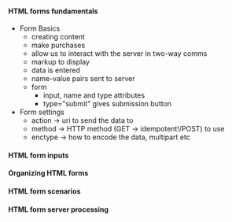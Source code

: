 #### HTML forms fundamentals

* Form Basics
  * creating content
  * make purchases
  * allow us to interact with the server in two-way comms
  * markup to display
  * data is entered
  * name-value pairs sent to server
  * form
    * input, name and type attributes 
    * type="submit" gives submission button
* Form settings
  * action -> uri to send the data to
  * method -> HTTP method (GET -> idempotent!/POST) to use
  * enctype -> how to encode the data, multipart etc

#### HTML form inputs


#### Organizing HTML forms

#### HTML form scenarios

#### HTML form server processing
